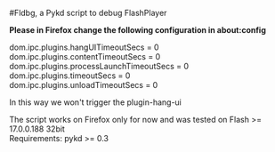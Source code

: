 #Fldbg, a Pykd script to debug FlashPlayer

**Please in Firefox change the following configuration in about:config**  

dom.ipc.plugins.hangUITimeoutSecs = 0  
dom.ipc.plugins.contentTimeoutSecs = 0  
dom.ipc.plugins.processLaunchTimeoutSecs = 0  
dom.ipc.plugins.timeoutSecs = 0  
dom.ipc.plugins.unloadTimeoutSecs = 0  

In this way we won't trigger the plugin-hang-ui  

The script works on Firefox only for now and was tested on Flash >= 17.0.0.188 32bit  
Requirements: pykd >= 0.3  
